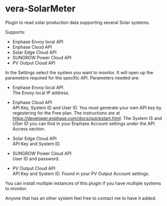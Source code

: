 # vera-SolarMeter
Plugin to read solar production data supporting several Solar systems.

Supports:
- Enphase Envoy local API
- Enphase Cloud API
- Solar Edge Cloud API
- SUNGROW Power Cloud API
- PV Output Cloud API

In the Settings select the system you want to monitor. It will open up the parameters required for the specific API.
Parameters needed are:
- Enphase Envoy local API<br>
  The Envoy local IP address.

- Enphase Cloud API<br>
  API Key, System ID and User ID. You must generate your own API key by regestering for the Free plan. The instructions are at https://developer.enphase.com/docs/quickstart.html. The System IS and USer ID you can find in your Enphase Account settings under the API Access section.
  
- Solar Edge Cloud API<br>
  API Key and System ID.
  
- SUNGROW Power Cloud API<br>
  User ID and password.
  
- PV Output Cloud API<br>
  API Key and System ID. Found in your PV Output Account settings.

You can install multiple instances of this plugin if you have multiple systems to monitor.

Anyone that has an other system feel free to contact me to have it added.
